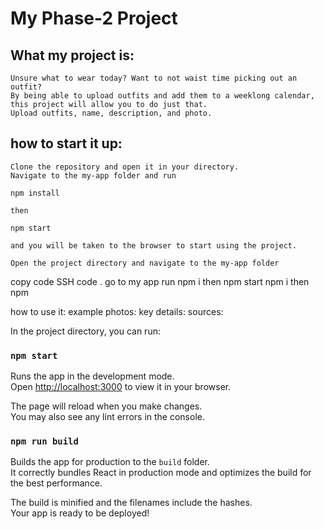 # My Phase-2 Project

## What my project is:
    Unsure what to wear today? Want to not waist time picking out an outfit? 
    By being able to upload outfits and add them to a weeklong calendar, this project will allow you to do just that.
    Upload outfits, name, description, and photo. 

## how to start it up:
    Clone the repository and open it in your directory. 
    Navigate to the my-app folder and run

   `npm install`

    then 
   `npm start` 
    

    and you will be taken to the browser to start using the project.

    Open the project directory and navigate to the my-app folder
copy code SSH code . go to my app run npm i then npm start
npm i then npm

how to use it:
example photos:
key details:
sources:


In the project directory, you can run:

### `npm start`

Runs the app in the development mode.\
Open [http://localhost:3000](http://localhost:3000) to view it in your browser.

The page will reload when you make changes.\
You may also see any lint errors in the console.


### `npm run build`

Builds the app for production to the `build` folder.\
It correctly bundles React in production mode and optimizes the build for the best performance.

The build is minified and the filenames include the hashes.\
Your app is ready to be deployed!





















